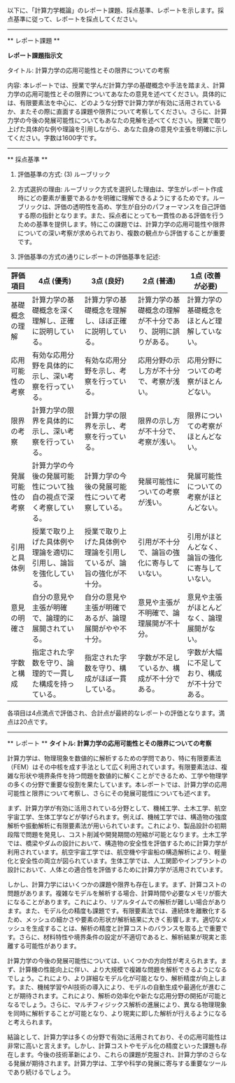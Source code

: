 以下に、「計算力学概論」のレポート課題、採点基準、レポートを示します。採点基準に従って、レポートを採点してください。

---------------------------------------
** レポート課題 **

**レポート課題指示文**

タイトル: 計算力学の応用可能性とその限界についての考察

内容: 本レポートでは、授業で学んだ計算力学の基礎概念や手法を踏まえ、計算力学の応用可能性とその限界についてあなたの意見を述べてください。具体的には、有限要素法を中心に、どのような分野で計算力学が有効に活用されているか、またその際に直面する課題や限界について考察してください。さらに、計算力学の今後の発展可能性についてもあなたの見解を述べてください。授業で取り上げた具体的な例や理論を引用しながら、あなた自身の意見や主張を明確に示してください。字数は1600字です。

---------------------------------------
** 採点基準 **

1. 評価基準の方式: (3) ルーブリック

2. 方式選択の理由: ルーブリック方式を選択した理由は、学生がレポート作成時にどの要素が重要であるかを明確に理解できるようにするためです。ルーブリックは、評価の透明性を高め、学生が自分のパフォーマンスを自己評価する際の指針となります。また、採点者にとっても一貫性のある評価を行うための基準を提供します。特にこの課題では、計算力学の応用可能性や限界についての深い考察が求められており、複数の観点から評価することが重要です。

3. 評価基準の方式の通りにレポートの評価基準を記述:

| 評価項目          | 4点 (優秀)                                                                 | 3点 (良好)                                                               | 2点 (普通)                                                               | 1点 (改善が必要)                                                         |
|-------------------|-----------------------------------------------------------------------------|-------------------------------------------------------------------------|-------------------------------------------------------------------------|---------------------------------------------------------------------------|
| 基礎概念の理解    | 計算力学の基礎概念を深く理解し、正確に説明している。                         | 計算力学の基礎概念を理解し、ほぼ正確に説明している。                     | 計算力学の基礎概念の理解が不十分であり、説明に誤りがある。               | 計算力学の基礎概念をほとんど理解していない。                             |
| 応用可能性の考察  | 有効な応用分野を具体的に示し、深い考察を行っている。                         | 有効な応用分野を示し、考察を行っている。                                 | 応用分野の示し方が不十分で、考察が浅い。                                 | 応用分野についての考察がほとんどない。                                   |
| 限界の考察        | 計算力学の限界を具体的に示し、深い考察を行っている。                         | 計算力学の限界を示し、考察を行っている。                                 | 限界の示し方が不十分で、考察が浅い。                                     | 限界についての考察がほとんどない。                                       |
| 発展可能性の考察  | 計算力学の今後の発展可能性について独自の視点で深く考察している。             | 計算力学の今後の発展可能性について考察している。                         | 発展可能性についての考察が浅い。                                         | 発展可能性についての考察がほとんどない。                                 |
| 引用と具体例      | 授業で取り上げた具体例や理論を適切に引用し、論旨を強化している。             | 授業で取り上げた具体例や理論を引用しているが、論旨の強化が不十分。       | 引用が不十分で、論旨の強化に寄与していない。                             | 引用がほとんどなく、論旨の強化に寄与していない。                         |
| 意見の明確さ      | 自分の意見や主張が明確で、論理的に展開されている。                           | 自分の意見や主張が明確であるが、論理展開がやや不十分。                   | 意見や主張が不明確で、論理展開が不十分。                                 | 意見や主張がほとんどなく、論理展開がない。                               |
| 字数と構成        | 指定された字数を守り、論理的で一貫した構成を持っている。                     | 指定された字数を守り、構成がほぼ一貫している。                           | 字数が不足しているか、構成が不十分である。                               | 字数が大幅に不足しており、構成が不十分である。                           |

各項目は4点満点で評価され、合計点が最終的なレポートの評価となります。満点は20点です。

---------------------------------------
** レポート **
**タイトル: 計算力学の応用可能性とその限界についての考察**

計算力学は、物理現象を数値的に解析するための学問であり、特に有限要素法（FEM）はその中核を成す手法として広く利用されています。有限要素法は、複雑な形状や境界条件を持つ問題を数値的に解くことができるため、工学や物理学の多くの分野で重要な役割を果たしています。本レポートでは、計算力学の応用可能性と限界について考察し、さらにその発展可能性についても述べます。

まず、計算力学が有効に活用されている分野として、機械工学、土木工学、航空宇宙工学、生体工学などが挙げられます。例えば、機械工学では、構造物の強度解析や振動解析に有限要素法が用いられています。これにより、製品設計の初期段階で問題を発見し、コスト削減や開発期間の短縮が可能となります。土木工学では、橋梁やダムの設計において、構造物の安全性を評価するために計算力学が利用されています。航空宇宙工学では、航空機や宇宙船の構造解析により、軽量化と安全性の両立が図られています。生体工学では、人工関節やインプラントの設計において、人体との適合性を評価するために計算力学が活用されています。

しかし、計算力学にはいくつかの課題や限界も存在します。まず、計算コストの問題があります。複雑なモデルを解析する場合、計算時間や必要なメモリが膨大になることがあります。これにより、リアルタイムでの解析が難しい場合があります。また、モデル化の精度も課題です。有限要素法では、連続体を離散化するため、メッシュの細かさや要素の形状が解析結果に大きく影響します。適切なメッシュを生成することは、解析の精度と計算コストのバランスを取る上で重要です。さらに、材料特性や境界条件の設定が不適切であると、解析結果が現実と乖離する可能性があります。

計算力学の今後の発展可能性については、いくつかの方向性が考えられます。まず、計算機の性能向上に伴い、より大規模で複雑な問題を解析できるようになるでしょう。これにより、より詳細なモデル化が可能となり、解析精度が向上します。また、機械学習やAI技術の導入により、モデルの自動生成や最適化が進むことが期待されます。これにより、解析の効率化や新たな応用分野の開拓が可能となるでしょう。さらに、マルチフィジックス解析の進展により、異なる物理現象を同時に解析することが可能となり、より現実に即した解析が行えるようになると考えられます。

結論として、計算力学は多くの分野で有効に活用されており、その応用可能性は非常に高いと言えます。しかし、計算コストやモデル化の精度といった課題も存在します。今後の技術革新により、これらの課題が克服され、計算力学のさらなる発展が期待されます。計算力学は、工学や科学の発展に寄与する重要なツールであり続けるでしょう。

